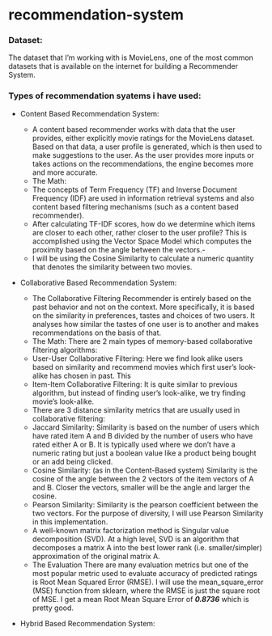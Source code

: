 # recommendation-system
### Dataset: 
The dataset that I’m working with is MovieLens, one of the most common datasets that is available on the internet for building a Recommender System. 
### Types of recommendation syatems i have used:
 - Content Based Recommendation System:
   *  A content based recommender works with data that the user provides, either explicitly movie ratings for the MovieLens dataset.   Based on that data, a user profile is generated, which is then used to make suggestions to the user. As the user provides more inputs or takes actions on the recommendations, the engine becomes more and more accurate.
   * The Math:
    - The concepts of Term Frequency (TF) and Inverse Document Frequency (IDF) are used in information retrieval systems and also   content based filtering mechanisms (such as a content based recommender).
    - After calculating TF-IDF scores, how do we determine which items are closer to each other, rather closer to the user profile? This is accomplished using the Vector Space Model which computes the proximity based on the angle between the vectors.-
    - I will be using the Cosine Similarity to calculate a numeric quantity that denotes the similarity between two movies.
     
   
   
   
 - Collaborative Based Recommendation System:
   * The Collaborative Filtering Recommender is entirely based on the past behavior and not on the context. More specifically, it is based on the similarity in preferences, tastes and choices of two users. It analyses how similar the tastes of one user is to another and makes recommendations on the basis of that.
   * The Math:
     There are 2 main types of memory-based collaborative filtering algorithms:
    - User-User Collaborative Filtering: 
      Here we find look alike users based on similarity and recommend movies which first user’s look-alike has chosen in past. This
    - Item-Item Collaborative Filtering:
      It is quite similar to previous algorithm, but instead of finding user’s look-alike, we try finding movie’s look-alike.
   * There are 3 distance similarity metrics that are usually used in collaborative filtering:
    - Jaccard Similarity: Similarity is based on the number of users which have rated item A and B divided by the number of users who have rated either A or B. It is typically used where we don’t have a numeric rating but just a boolean value like a product being bought or an add being clicked.
    - Cosine Similarity: (as in the Content-Based system) Similarity is the cosine of the angle between the 2 vectors of the item vectors of A and B. Closer the vectors, smaller will be the angle and larger the cosine.
    - Pearson Similarity: Similarity is the pearson coefficient between the two vectors. For the purpose of diversity, I will use Pearson Similarity in this implementation.
   * A well-known matrix factorization method is Singular value decomposition (SVD). At a high level, SVD is an algorithm that decomposes a matrix A into the best lower rank (i.e. smaller/simpler) approximation of the original matrix A. 
   * The Evaluation
     There are many evaluation metrics but one of the most popular metric used to evaluate accuracy of predicted ratings is Root Mean Squared Error (RMSE). I will use the mean_square_error (MSE) function from sklearn, where the RMSE is just the square root of MSE. I get a mean Root Mean Square Error of ***0.8736*** which is pretty good.  
      
 - Hybrid Based Recommendation System:
   
 
 
